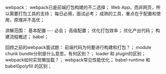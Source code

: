 webpack：
    webpack已是前端打包构建的不二选择；
    Web App，而非网页，所以需要打包工具的支持；
    每日必用，面试必考；
    成熟的工具，重点在于配置和使用，原理并不高优；

讲解范围：
    基本配置 --- 必会；
    高级配置；
    优化打包效率；
    优化产出代码；
    构建流程概述；
    babel；

回顾之前的webpack面试题：
    前端代码为何要进行构建和打包？；
    module chunk bundle分别是什么意思，有何区别？；
    loader 和 plugin的区别；
    webpack如何实现懒加载？；
    webpack常见性能优化；
    babel-runtime 和 babel0polyfill 的区别；
